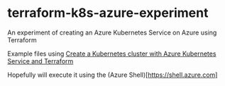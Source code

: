 # terraform-k8s-azure-experiment
An experiment of creating an Azure Kubernetes Service on Azure using Terraform

Example files using 
[Create a Kubernetes cluster with Azure Kubernetes Service and Terraform](https://docs.microsoft.com/en-us/azure/terraform/terraform-create-k8s-cluster-with-tf-and-aks)

Hopefully will execute it using the (Azure Shell)[https://shell.azure.com]
